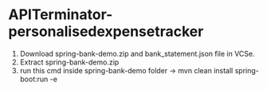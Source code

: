 # APITerminator-personalisedexpensetracker

1. Download spring-bank-demo.zip and bank_statement.json file in VCSe.
2. Extract spring-bank-demo.zip
3. run this cmd inside spring-bank-demo folder -> mvn clean install spring-boot:run -e
